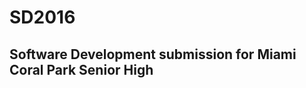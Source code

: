 # SD2016

Software Development submission for Miami Coral Park Senior High
----------------------------------------------------------------